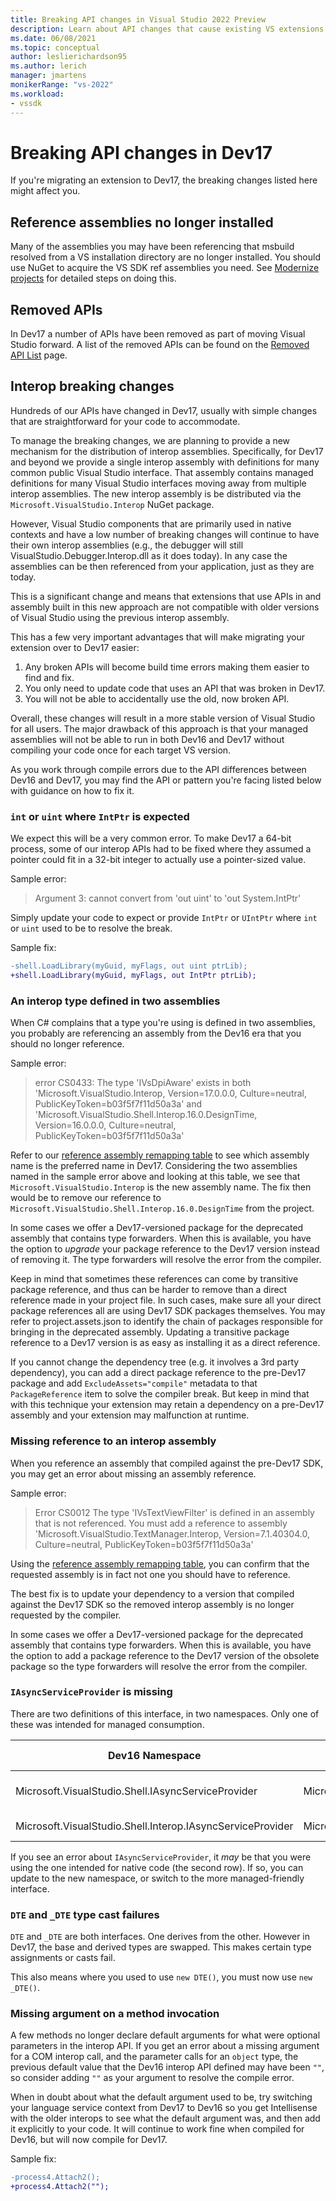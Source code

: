 ```yaml
---
title: Breaking API changes in Visual Studio 2022 Preview
description: Learn about API changes that cause existing VS extensions to fail to compile when migrating extensions to Visual Studio 2022 Preview.
ms.date: 06/08/2021
ms.topic: conceptual
author: leslierichardson95
ms.author: lerich
manager: jmartens
monikerRange: "vs-2022"
ms.workload:
- vssdk
---
```

# Breaking API changes in Dev17

If you're migrating an extension to Dev17, the breaking changes listed here might affect you.

## Reference assemblies no longer installed

Many of the assemblies you may have been referencing that msbuild resolved from a VS installation directory are no longer installed.
You should use NuGet to acquire the VS SDK ref assemblies you need. See [Modernize projects](modernize-projects.md) for detailed steps on doing this.

## Removed APIs

In Dev17 a number of APIs have been removed as part of moving Visual Studio forward. A list of the removed APIs can be found on the [Removed API List](removed-api-list.md) page.

## Interop breaking changes

Hundreds of our APIs have changed in Dev17, usually with simple changes that are straightforward for your code to accommodate.

To manage the breaking changes, we are planning to provide a new mechanism for the distribution of interop assemblies. Specifically, for
Dev17 and beyond we provide a single interop assembly with definitions for many common public Visual Studio interface. That
assembly contains managed definitions for many Visual Studio interfaces moving away from multiple interop assemblies. The new interop
assembly is be distributed via the `Microsoft.VisualStudio.Interop` NuGet package.

However, Visual Studio components that are primarily used in native contexts and have a low number of breaking changes will continue to have
their own interop assemblies (e.g., the debugger will still VisualStudio.Debugger.Interop.dll as it does today). In any case the
assemblies can be then referenced from your application, just as they are today.

This is a significant change and means that extensions that use APIs in and assembly built in this new approach are not compatible with older
versions of Visual Studio using the previous interop assembly.

This has a few very important advantages that will make migrating your extension over to Dev17 easier:

1. Any broken APIs will become build time errors making them easier to find and fix.
1. You only need to update code that uses an API that was broken in Dev17.
1. You will not be able to accidentally use the old, now broken API.

Overall, these changes will result in a more stable version of Visual Studio for all users. The major drawback of this approach is that your
managed assemblies will not be able to run in both Dev16 and Dev17 without compiling your code once for each target VS version.

As you work through compile errors due to the API differences between Dev16 and Dev17, you may find the API or pattern you're facing listed below with guidance
on how to fix it.

### `int` or `uint` where `IntPtr` is expected

We expect this will be a very common error. To make Dev17 a 64-bit process, some of our interop APIs had to be fixed
where they assumed a pointer could fit in a 32-bit integer to actually use a pointer-sized value.

Sample error:

> Argument 3: cannot convert from 'out uint' to 'out System.IntPtr'

Simply update your code to expect or provide `IntPtr` or `UIntPtr` where `int` or `uint` used to be to resolve the break.

Sample fix:

```diff
-shell.LoadLibrary(myGuid, myFlags, out uint ptrLib);
+shell.LoadLibrary(myGuid, myFlags, out IntPtr ptrLib);
```

### An interop type defined in two assemblies

When C# complains that a type you're using is defined in two assemblies, you probably are referencing an assembly from the Dev16 era that you should no longer reference.

Sample error:

> error CS0433: The type 'IVsDpiAware' exists in both 'Microsoft.VisualStudio.Interop, Version=17.0.0.0, Culture=neutral, PublicKeyToken=b03f5f7f11d50a3a' and 'Microsoft.VisualStudio.Shell.Interop.16.0.DesignTime, Version=16.0.0.0, Culture=neutral, PublicKeyToken=b03f5f7f11d50a3a'

Refer to our [reference assembly remapping table](migrated-pia.md) to see which assembly name is the preferred name in Dev17.
Considering the two assemblies named in the sample error above and looking at this table, we see that `Microsoft.VisualStudio.Interop` is the new assembly name. The fix then would be to remove our reference to `Microsoft.VisualStudio.Shell.Interop.16.0.DesignTime` from the project.

In some cases we offer a Dev17-versioned package for the deprecated assembly that contains type forwarders. When this is available, you have the option to *upgrade* your package reference to the Dev17 version instead of removing it. The type forwarders will resolve the error from the compiler.

Keep in mind that sometimes these references can come by transitive package reference, and thus can be harder to remove than a direct reference made in your project file. In such cases, make sure all your direct package references all are using Dev17 SDK packages themselves.
You may refer to project.assets.json to identify the chain of packages responsible for bringing in the deprecated assembly.
Updating a transitive package reference to a Dev17 version is as easy as installing it as a direct reference.

If you cannot change the dependency tree (e.g. it involves a 3rd party dependency), you can add a direct package reference to the pre-Dev17 package and add `ExcludeAssets="compile"` metadata to that `PackageReference` item to solve the compiler break. But keep in mind that with this technique your extension may retain a dependency on a pre-Dev17 assembly and your extension may malfunction at runtime.

### Missing reference to an interop assembly

When you reference an assembly that compiled against the pre-Dev17 SDK, you may get an error about missing an assembly reference.

Sample error:

> Error CS0012 The type 'IVsTextViewFilter' is defined in an assembly that is not referenced. You must add a reference to assembly 'Microsoft.VisualStudio.TextManager.Interop, Version=7.1.40304.0, Culture=neutral, PublicKeyToken=b03f5f7f11d50a3a'

Using the [reference assembly remapping table](migrated-pia.md), you can confirm that the requested assembly is in fact not one you should have to reference.

The best fix is to update your dependency to a version that compiled against the Dev17 SDK so the removed interop assembly is no longer requested by the compiler.

In some cases we offer a Dev17-versioned package for the deprecated assembly that contains type forwarders. When this is available, you have the option to add a package reference to the Dev17 version of the obsolete package so the type forwarders will resolve the error from the compiler.

### `IAsyncServiceProvider` is missing

There are two definitions of this interface, in two namespaces. Only one of these was intended for managed consumption.

Dev16 Namespace | Dev17 Namespace | Intended use
--|--|--
Microsoft.VisualStudio.Shell.IAsyncServiceProvider | Microsoft.VisualStudio.Shell.IAsyncServiceProvider | Managed code consumption
Microsoft.VisualStudio.Shell.Interop.IAsyncServiceProvider | Microsoft.VisualStudio.Shell.COMAsyncServiceProvider.IAsyncServiceProvider | low-level interop only

If you see an error about `IAsyncServiceProvider`, it *may* be that you were using the one intended for native code (the second row).
If so, you can update to the new namespace, or switch to the more managed-friendly interface.

### `DTE` and `_DTE` type cast failures

`DTE` and `_DTE` are both interfaces. One derives from the other. However in Dev17, the base and derived types are swapped.
This makes certain type assignments or casts fail.

This also means where you used to use `new DTE()`, you must now use `new _DTE()`.

### Missing argument on a method invocation

A few methods no longer declare default arguments for what were optional parameters in the interop API.
If you get an error about a missing argument for a COM interop call, and the parameter calls for an `object` type, the previous default value that the Dev16 interop API defined may have been `""`, so consider adding `""` as your argument
to resolve the compile error.

When in doubt about what the default argument used to be, try switching your language service context from Dev17 to Dev16 so you get Intellisense with the older interops to see what the default argument was, and then add it explicitly to your code. It will continue to work fine when compiled for Dev16, but will now compile for Dev17.

Sample fix:

```diff
-process4.Attach2();
+process4.Attach2("");
```
